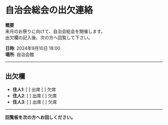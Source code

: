 # 自治会総会の出欠連絡

**概要**  
来月のお祭りに向けて、自治会総会を開催します。  
出欠欄の記入後、次の方へ回覧して下さい。

**日時**: 2024年9月10日 18:00  
**場所**: 自治会館

---

## 出欠欄

- **住人1**: [ ] 出席  [ ] 欠席
- **住人2**: [ ] 出席  [ ] 欠席
- **住人3**: [ ] 出席  [ ] 欠席

---

**回覧板を次の方へお回しください。**
